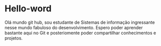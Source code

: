# Hello-word
Olá mundo git hub, sou estudante de Sistemas de informação ingressante nesse mundo fabuloso do desenvolvimento. Espero poder aprender bastante aqui no Git e posteriomente poder compartilhar conhecimentos e projetos.
